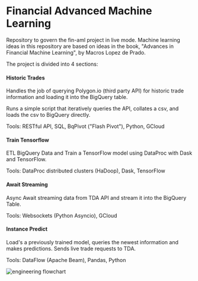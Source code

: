 # Financial Advanced Machine Learning

Repository to govern the fin-aml project in live mode. Machine learning ideas in this repository are based on ideas in the book, "Advances in Financial Machine Learning", by Macros Lopez de Prado.

The project is divided into 4 sections:

#### Historic Trades

Handles the job of querying Polygon.io (third party API) for historic trade information and loading it into the BigQuery table.

Runs a simple script that iteratively queries the API, collates a csv, and loads the csv to BigQuery directly.

Tools: RESTful API, SQL, BqPivot ("Flash Pivot"), Python, GCloud

#### Train Tensorflow

ETL BigQuery Data and Train a TensorFlow model using DataProc with Dask and TensorFlow.

Tools: DataProc distributed clusters (HaDoop), Dask, TensorFlow

#### Await Streaming

Async Await streaming data from TDA API and stream it into the BigQuery Table.

Tools: Websockets (Python Asyncio), GCloud

#### Instance Predict

Load's a previously trained model, queries the newest information and makes predictions. Sends live trade requests to TDA. 

Tools: DataFlow (Apache Beam), Pandas, Python

![engineering flowchart](images/fin-aml-eng-flowchart_v2.png) 

